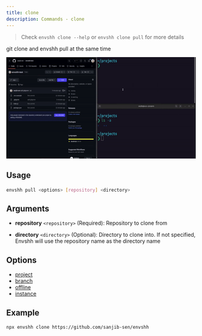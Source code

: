 ```yaml
---
title: clone
description: Commands - clone
---
```


> Check `envshh clone --help` or `envshh clone pull` for more details

git clone and envshh pull at the same time

![pull](../../../assets/recordings/clone.gif)

## Usage

```sh
envshh pull <options> [repository] <directory>
```

## Arguments

- **repository** `<repository>` (Required):
    Repository to clone from

- **directory** `<directory>` (Optional):
    Directory to clone into. If not specified, Envshh will use the repository name as the directory name

## Options

- [project](/envshh/core-concepts/01-project)
- [branch](/envshh/core-concepts/02-branch)
- [offline](/envshh/core-concepts/05-offline)
- [instance](/envshh/core-concepts/04-instance)

## Example

```sh
npx envshh clone https://github.com/sanjib-sen/envshh
```
